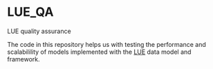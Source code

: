 # LUE_QA
LUE quality assurance

The code in this repository helps us with testing the performance and scalabilility of models
implemented with the [LUE](https://lue.computationalgeography.org) data model and framework.
